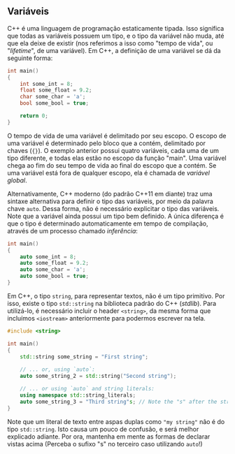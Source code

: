 ## Variáveis

C++ é uma linguagem de programação estaticamente tipada. Isso significa que todas as variáveis possuem um tipo, e o tipo da variável não muda, até que ela deixe de existir (nos referimos a isso como "tempo de vida", ou "_lifetime_", de uma variável). Em C++, a definição de uma variável se dá da seguinte forma:

```cpp
int main()
{
    int some_int = 8;
    float some_float = 9.2;
    char some_char = 'a';
    bool some_bool = true;

    return 0;
}
```

O tempo de vida de uma variável é delimitado por seu escopo. O escopo de uma variável é determinado pelo bloco que a contém, delimitado por chaves (`{}`). O exemplo anterior possui quatro variáveis, cada uma de um tipo diferente, e todas elas estão no escopo da função "main". Uma variável chega ao fim do seu tempo de vida ao final do escopo que a contém. Se uma variável está fora de qualquer escopo, ela é chamada de _variável global_.

Alternativamente, C++ moderno (do padrão C++11 em diante) traz uma sintaxe alternativa para definir o tipo das variáveis, por meio da palavra chave `auto`. Dessa forma, não é necessário explicitar o tipo das variáveis. Note que a variável ainda possui um tipo bem definido. A única diferença é que o tipo é determinado automaticamente em tempo de compilação, através de um processo chamado _inferência_:

```cpp
int main()
{
    auto some_int = 8;
    auto some_float = 9.2;
    auto some_char = 'a';
    auto some_bool = true;
}
```

Em C++, o tipo `string`, para representar textos, não é um tipo primitivo. Por isso, existe o tipo `std::string` na biblioteca padrão do C++ (_stdlib_). Para utilizá-lo, é necessário incluir o header `<string>`, da mesma forma que incluímos `<iostream>` anteriormente para podermos escrever na tela.

```cpp
#include <string>

int main()
{
    std::string some_string = "First string";
    
    // ... or, using `auto`:
    auto some_string_2 = std::string("Second string");

    // ... or using `auto` and string literals:
    using namespace std::string_literals;
    auto some_string_3 = "Third string"s; // Note the "s" after the string!
}
```

Note que um literal de texto entre aspas duplas como `"my string"` não é do tipo `std::string`.
Isto causa um pouco de confusão, e será melhor explicado adiante.
Por ora, mantenha em mente as formas de declarar vistas acima (Perceba o sufixo "s" no terceiro caso utilizando `auto`!)

